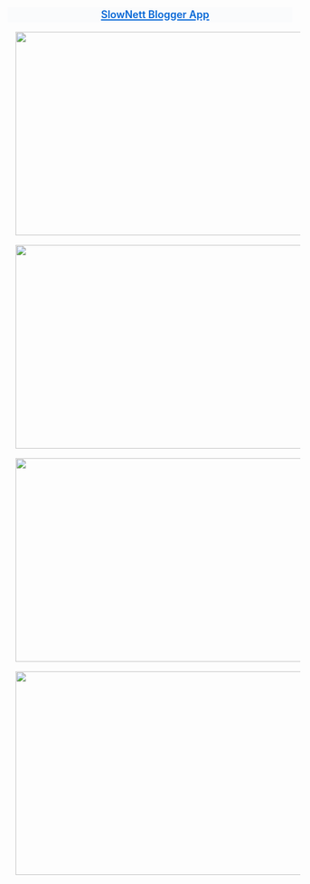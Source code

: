 <div dir="ltr" style="text-align: left;" trbidi="on">
<h1 class="public " style="background-color: #fafbfc; box-sizing: border-box; color: #586069; font-family: -apple-system, BlinkMacSystemFont, &quot;Segoe UI&quot;, Helvetica, Arial, sans-serif, &quot;Apple Color Emoji&quot;, &quot;Segoe UI Emoji&quot;; font-weight: 400; line-height: 26px; margin: 0px; max-width: 635px; padding-left: 18px; position: relative; text-align: center;">
<span itemprop="name" style="box-sizing: border-box; font-weight: 600;"><a data-pjax="#js-repo-pjax-container" href="https://github.com/omaroued/SlowNett-Blogger-App" style="background-color: initial; box-sizing: border-box; color: #0366d6; outline-width: 0px;"><span style="font-size: large;">SlowNett Blogger App</span></a></span></h1>
<div class="separator" style="clear: both; text-align: center;">
<br /></div>
<div class="separator" style="clear: both; text-align: center;">
<a href="https://1.bp.blogspot.com/-X662BE_0sxk/XY_nryPPtgI/AAAAAAAABLs/Kijf2PBstiMS4YpRdiu2DfmNGnUeYz2jQCLcBGAsYHQ/s1600/template.png" imageanchor="1" style="margin-left: 1em; margin-right: 1em;"><img border="0" data-original-height="900" data-original-width="1600" height="360" src="https://1.bp.blogspot.com/-X662BE_0sxk/XY_nryPPtgI/AAAAAAAABLs/Kijf2PBstiMS4YpRdiu2DfmNGnUeYz2jQCLcBGAsYHQ/s640/template.png" width="640" /></a></div>
<div class="separator" style="clear: both; text-align: center;">
<br /></div>
<div class="separator" style="clear: both; text-align: center;">
<a href="https://1.bp.blogspot.com/-03IhceXB8t4/XY_nqqa4RoI/AAAAAAAABLo/Ft5nEpQmwcM5Z0UgmIfmKeSnE6PeG5DsQCLcBGAsYHQ/s1600/2.png" imageanchor="1" style="margin-left: 1em; margin-right: 1em;"><img border="0" data-original-height="900" data-original-width="1600" height="360" src="https://1.bp.blogspot.com/-03IhceXB8t4/XY_nqqa4RoI/AAAAAAAABLo/Ft5nEpQmwcM5Z0UgmIfmKeSnE6PeG5DsQCLcBGAsYHQ/s640/2.png" width="640" /></a></div>
<br />
<div class="separator" style="clear: both; text-align: center;">
<a href="https://1.bp.blogspot.com/-Dv2bYzXJsNs/XY_nqjQtwiI/AAAAAAAABLg/HZMV2VLpGkciHIeKWNuwqwz27Ps2Y3reACLcBGAsYHQ/s1600/3.png" imageanchor="1" style="margin-left: 1em; margin-right: 1em;"><img border="0" data-original-height="900" data-original-width="1600" height="360" src="https://1.bp.blogspot.com/-Dv2bYzXJsNs/XY_nqjQtwiI/AAAAAAAABLg/HZMV2VLpGkciHIeKWNuwqwz27Ps2Y3reACLcBGAsYHQ/s640/3.png" width="640" /></a></div>
<br />
<div class="separator" style="clear: both; text-align: center;">
<a href="https://1.bp.blogspot.com/-HDVOoZwOs1g/XY_nqj1vyeI/AAAAAAAABLk/xMnuu2jOtgE4_YRthR4JekL1zSX0oE7aQCLcBGAsYHQ/s1600/4.png" imageanchor="1" style="margin-left: 1em; margin-right: 1em;"><img border="0" data-original-height="900" data-original-width="1600" height="360" src="https://1.bp.blogspot.com/-HDVOoZwOs1g/XY_nqj1vyeI/AAAAAAAABLk/xMnuu2jOtgE4_YRthR4JekL1zSX0oE7aQCLcBGAsYHQ/s640/4.png" width="640" /></a></div>
<br />
<br /></div>
